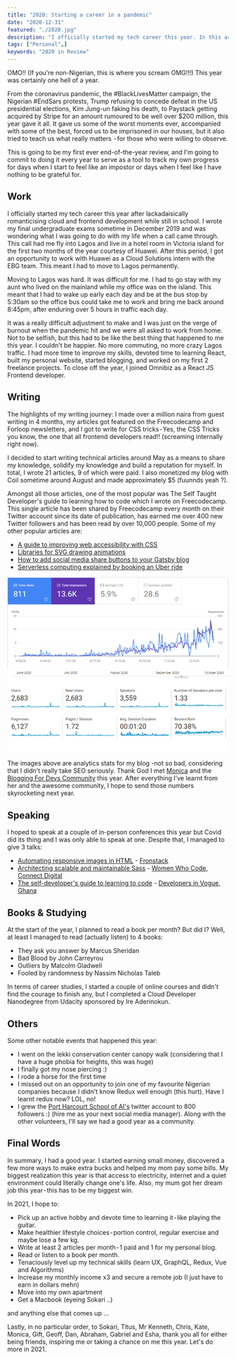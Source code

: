 ```yaml
---
title: "2020: Starting a career in a pandemic"
date: "2020-12-31"
featured: "./2020.jpg"
description: "I officially started my tech career this year. In this article, I narrate all the ups and downs I encountered throughout the year."
tags: ["Personal",]
keywords: "2020 in Review"
---
```


OMO!! (If you're non-Nigerian, this is where you scream OMG!!!) This year was certainly one hell of a year. 

From the coronavirus pandemic, the #BlackLivesMatter campaign, the Nigerian #EndSars protests, Trump refusing to concede defeat in the US presidential elections, Kim Jung-un faking his death, to Paystack getting acquired by Stripe for an amount rumoured to be well over $200 million, this year gave it all. It gave us some of the worst moments ever, accompanied with some of the best, forced us to be imprisoned in our houses, but it also tried to teach us what really matters  - for those who were willing to observe.

This is going to be my first ever end-of-the-year review, and I'm going to commit to doing it every year to serve as a tool to track my own progress for days when I start to feel like an impostor or days when I feel like I have nothing to be grateful for.

## Work

I officially started my tech career this year after lackadaisically romanticising cloud and frontend development while still in school. I wrote my final undergraduate exams sometime in December 2019 and was wondering what I was going to do with my life when a call came through. This call had me fly into Lagos and live in a hotel room in Victoria island for the first two months of the year courtesy of Huawei. After this period, I got an opportunity to work with Huawei as a Cloud Solutions intern with the EBG team. This meant I had to move to Lagos permanently. 

Moving to Lagos was hard. It was difficult for me. I had to go stay with my aunt who lived on the mainland while my office was on the island. This meant that I had to wake up early each day and be at the bus stop by 5:30am so the office bus could take me to work and bring me back around 8:45pm, after enduring over 5 hours in traffic each day. 

It was a really difficult adjustment to make and I was just on the verge of burnout when the pandemic hit and we were all asked to work from home. Not to be selfish, but this had to be like the best thing that happened to me this year. I couldn't be happier. No more commuting, no more crazy Lagos traffic. I had more time to improve my skills, devoted time to learning React, built my personal website, started blogging, and worked on my first 2 freelance projects. To close off the year, I joined Omnibiz as a React JS Frontend developer.

## Writing

The highlights of my writing journey: I made over a million naira from guest writing in 4 months, my articles got featured on the Freecodecamp and Forloop newsletters, and I got to write for CSS tricks - Yes, the CSS Tricks you know, the one that all frontend developers read!! (screaming internally right now). 

I decided to start writing technical articles around May as a means to share my knowledge, solidify my knowledge and build a reputation for myself. In total, I wrote 21 articles, 9 of which were paid. I also monetized my blog with Coil sometime around August and made approximately $5 (fuunnds yeah ?).

Amongst all those articles, one of the most popular was The Self Taught Developer's guide to learning how to code which I wrote on Freecodecamp. This single article has been shared by Freecodecamp every month on their Twitter account since its date of publication, has earned me over 400 new Twitter followers and has been read by over 10,000 people. Some of my other popular articles are:

- <a target="blank" class="inline-link" href="https://blog.logrocket.com/a-guide-to-improving-web-accessibility-with-css/">A guide to improving web accessibility with CSS</a>
- <a target="blank" class="inline-link" href="https://css-tricks.com/libraries-for-svg-drawing-animations/">Libraries for SVG drawing animations</a>
- <a target="blank" class="inline-link" href="https://www.codewithlinda.com/blog/social-share-buttons-with-react-share/">How to add social media share buttons to your Gatsby blog</a>
- <a target="blank" class="inline-link" href="https://www.codewithlinda.com/blog/serverless-explained/">Serverless computing explained by booking an Uber ride</a>

<img src="./search-console.png" alt="Search console statistics">
<img src="./google-analytics.png" alt="Google analytics statistics">

The images above are analytics stats for my blog -not so bad, considering that I didn't really take SEO seriously.  Thank God I met <a target="blank" class="inline-link" href="https://www.linkedin.com/in/monica-lent-542122145/">Monica</a> and the <a target="blank" class="inline-link" href="https://bloggingfordevs.com/">Blogging For Devs Community</a> this year. After everything I've learnt from her and the awesome community, I hope to send those numbers skyrocketing next year.

## Speaking

I hoped to speak at a couple of in-person conferences this year but Covid did its thing and I was only able to speak at one. Despite that, I managed to give 3 talks:

- <a target="blank" class="inline-link" href="https://docs.google.com/presentation/d/174D8Q_I1XEAKdxGzQugh2j9xkj4qYU6zT1LWyNAz8_w">Automating responsive images in HTML</a> - <a target="blank" class="inline-link" href="https://medium.com/frontstackio/frontstack-event-recap-media-on-the-web-a3b03ecc8894">Fronstack</a>
- <a target="blank" class="inline-link" href="https://docs.google.com/presentation/d/1kqyqTC4Gkzgcggxy33SxHAqsK51VhGqTtb2XEn_EBG0/edit#slide=id.p">Architecting scalable and maintainable Sass</a> - <a target="blank" class="inline-link" href="https://women.dev/#:~:text=WWCode%20CONNECT%20is%20an%20inclusive,,%20code%20labs,%20and%20demos.">Women Who Code, Connect Digital</a>
- <a target="blank" class="inline-link" href="https://speakerdeck.com/lindaikechukwu4/the-beginner-developers-guide-to-effective-learning">The self-developer's guide to learning to code</a> - <a target="blank" class="inline-link" href="https://twitter.com/devinvogue?lang=en">Developers in Vogue, Ghana</a>

## Books & Studying

At the start of the year, I planned to read a book per month? But did I? Well, at least I managed to read (actually listen) to 4 books:

- They ask you answer by Marcus Sheridan
- Bad Blood by John Carreyrou
- Outliers by Malcolm Gladwell
- Fooled by randomness by Nassim Nicholas Taleb

In terms of career studies, I started a couple of online courses and didn't find the courage to finish any, but I completed a Cloud Developer Nanodegree from Udacity sponsored by Ire Aderinokun.

## Others

Some other notable events that happened this year:

- I went on the lekki conservation center canopy walk (considering that I have a huge phobia for heights, this was huge)
- I finally got my nose piercing :)
- I rode a horse for the first time
- I missed out on an opportunity to join one of my favourite Nigerian companies because I didn't know Redux well enough (this hurt). Have I learnt redux now? LOL, no!
- I grew the <a target="blank" class="inline-link" href="https://twitter.com/PHCSchoolOfAI">Port Harcourt School of AI's</a> twitter account to 800 followers :) (hire me as your next social media manager). Along with the other volunteers, I'll say we had a good year as a community.

## Final Words

In summary, I had a good year. I started earning small money, discovered a few more ways to make extra bucks and helped my mom pay some bills. My biggest realization this year is that access to electricity, internet and a quiet environment could literally change one's life. Also, my mum got her dream job this year - this has to be my biggest win.

In 2021, I hope to:

- Pick up an active hobby and devote time to learning it - like playing the guitar.
- Make healthier lifestyle choices - portion control, regular exercise and maybe lose a few kg.
- Write at least 2 articles per month - 1 paid and 1 for my personal blog.
- Read or listen to a book per month.
- Tenaciously level up my technical skills (learn UX, GraphQL, Redux, Vue and Algorithms)
- Increase my monthly income x3 and secure a remote job (I just have to earn in dollars mehn)
- Move into my own apartment 
- Get a Macbook (eyeing Sokari ..)

and anything else that comes up …

Lastly, in no particular order, to Sokari, Titus, Mr Kenneth, Chris, Kate, Monica, Gift, Geoff, Dan, Abraham, Gabriel and Esha, thank you all for either being friends, inspiring me or taking a chance on me this year. Let's do more in 2021.